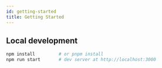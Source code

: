 ```yaml
---
id: getting-started
title: Getting Started
---
```


## Local development

```bash
npm install         # or pnpm install
npm run start       # dev server at http://localhost:3000
```
